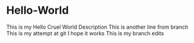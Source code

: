 # Hello-World
This is my Hello Cruel World Description
This is another line from branch
This is my attempt at git I hope it works
This is my branch edits
